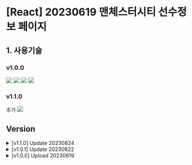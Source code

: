 # [React] 20230619 맨체스터시티 선수정보 페이지
## 1. 사용기술
### v1.0.0
<img src="https://img.shields.io/badge/Vite-646CFF?style=flat-square&logo=vite&logoColor=white"> <img src="https://img.shields.io/badge/React-61DAFB?style=flat-square&logo=react&logoColor=black"> <img src="https://img.shields.io/badge/JavaScript-F7DF1E?style=flat-square&logo=javascript&logoColor=black"> <img src="https://img.shields.io/badge/Sass-CC6699?style=flat-square&logo=Sass&logoColor=white"> 

### v1.1.0
추가 <img src="https://img.shields.io/badge/Redux-764ABC?style=flat-square&logo=Redux&logoColor=white">


## Version
<details>
<summary>[v1.1.0] Update 20230824</summary>
<div markdown="1">
Redux 라이브러리로 변환
</div>
</details>
<details>
<summary>[v1.0.1] Update 20230822</summary>
<div markdown="1">
컴포넌트 폴더 분리작업
</div>
</details>
<details>
<summary>[v1.0.0] Upload 20230619</summary>
<div markdown="1">
맨체스터시티 선수정보 페이지 업로드
</div>
</details>
